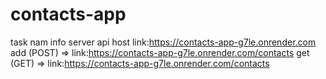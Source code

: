 # contacts-app
task nam info
server api host link:https://contacts-app-g7le.onrender.com
add (POST) => link:https://contacts-app-g7le.onrender.com/contacts 
get (GET) => link:https://contacts-app-g7le.onrender.com/contacts
